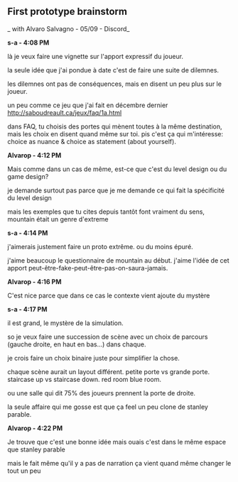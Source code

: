 ## First prototype brainstorm
_ with Alvaro Salvagno - 05/09 - Discord_

__s-a - 4:08 PM__

là je veux faire une vignette sur l'apport expressif du joueur.

la seule idée que j'ai pondue à date c'est de faire une suite de dilemnes.

les dilemnes ont pas de conséquences, mais en disent un peu plus sur le joueur.

un peu comme ce jeu que j'ai fait en décembre dernier http://saboudreault.ca/jeux/faq/1a.html

dans FAQ, tu choisis des portes qui mènent toutes à la même destination, mais les choix en disent quand même sur toi.
pis c'est ça qui m'intéresse: choice as nuance & choice as statement (about yourself).

__Alvarop - 4:12 PM__

Mais comme dans un cas de même, est-ce que c'est du level design ou du game design?

je demande surtout pas parce que je me demande ce qui fait la spécificité du level design

mais les exemples que tu cites depuis tantôt font vraiment du sens, mountain était un genre d'extreme


__s-a - 4:14 PM__

j'aimerais justement faire un proto extrême.
ou du moins épuré.

j'aime beaucoup le questionnaire de mountain au début. j'aime l'idée de cet apport peut-être-fake-peut-être-pas-on-saura-jamais.

__Alvarop - 4:16 PM__

C'est nice parce que dans ce cas le contexte vient ajoute du mystère

__s-a - 4:17 PM__

il est grand, le mystère de la simulation.

so je veux faire une succession de scène avec un choix de parcours (gauche droite, en haut en bas...) dans chaque.

je crois faire un choix binaire juste pour simplifier la chose.

chaque scène aurait un layout différent. petite porte vs grande porte. staircase up vs staircase down. red room blue room.

ou une salle qui dit 75% des joueurs prennent la porte de droite.

la seule affaire qui me gosse est que ça feel un peu clone de stanley parable.

__Alvarop - 4:22 PM__

Je trouve que c'est une bonne idée mais ouais c'est dans le même espace que stanley parable

mais le fait même qu'il y a pas de narration ça vient quand même changer le tout un peu
